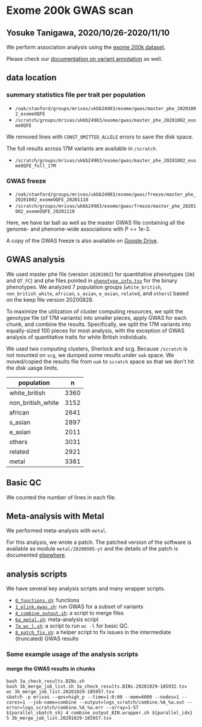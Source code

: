 # Exome 200k GWAS scan

## Yosuke Tanigawa, 2020/10/26-2020/11/10

We perform association analysis using the [exome 200k dataset](/03_filtering/exome_oqfe_2020).

Please check our [documentation on variant annotation](/17_annotation/20201025_exome_oqfe_2020) as well.

## data location

### summary statistics file per trait per population

- `/oak/stanford/groups/mrivas/ukbb24983/exome/gwas/master_phe_20201002_exomeOQFE`
- `/scratch/groups/mrivas/ukbb24983/exome/gwas/master_phe_20201002_exomeOQFE`

We removed lines with `CONST_OMITTED_ALLELE` errors to save the disk space.

The full results across 17M variants are available in `/scratch`.

- `/scratch/groups/mrivas/ukbb24983/exome/gwas/master_phe_20201002_exomeOQFE_full_17M`

### GWAS freeze

- `/oak/stanford/groups/mrivas/ukbb24983/exome/gwas/freeze/master_phe_20201002_exomeOQFE_20201110`
- `/scratch/groups/mrivas/ukbb24983/exome/gwas/freeze/master_phe_20201002_exomeOQFE_20201110`

Here, we have tar ball as well as the master GWAS file containing all the genome- and phenome-wide associations with P <= 1e-3.

A copy of the GWAS freeze is also available on [Google Drive](https://drive.google.com/drive/folders/1gBTMoLnwXsNNY31bLIJDuX-xNz43uGm3).

## GWAS analysis

We used master phe file (version `20201002`) for quantitative phenotypes (`INI` and `QT_FC`) and phe files pointed in [`phenotype_info.tsv`](/05_gbe/array-combined/phenotype_info.tsv) for the binary phenotypes.
We analyzed 7 population groups (`white_british`, `non_british_white`, `african`, `s_asian`, `e_asian`, `related`, and `others`) based on the keep file version 20200828.

To maximize the utilization of cluster computing resources, we split the genotype file (of 17M variants) into smaller pieces, apply GWAS for each chunk, and combine the results.
Specifically, we split the 17M variants into equally-sized 100 pieces for most analysis, with the exception of GWAS analysis of quantitative traits for white British individuals.

We used two computing clusters, Sherlock and scg. Because `/scratch` is not mounted on `scg`, we dumped some results under `oak` space. We moved/copied the results file from `oak` to `scratch` space so that we don't hit the disk uasge limits.

| population        | n     |
|-------------------|-------|
| white_british     | 3360  |
| non_british_white | 3152  |
| african           | 2641  |
| s_asian           | 2897  |
| e_asian           | 2011  |
| others            | 3031  |
| related           | 2921  |
| metal             | 3381  |

## Basic QC

We counted the number of lines in each file.

## Meta-analysis with Metal

We performed meta-analysis with `metal`.

For this analysis, we wrote a patch. The patched version of the software is available as module `metal/20200505-yt` and the details of the patch is documented [elsewhere](https://github.com/rivas-lab/sherlock-modules/tree/master/metal#notes-on-metal20200505-yt).

## analysis scripts

We have several key analysis scripts and many wrapper scripts.

- [`0_functions.sh`](0_functions.sh): functions
- [`1_plink.gwas.sh`](1_plink.gwas.sh): run GWAS for a subset of variants
- [`4_combine_output.sh`](4_combine_output.sh): a script to merge files
- [`6a_metal.sh`](6a_metal.sh): meta-analysis script
- [`7a_wc_l.sh`](7a_wc_l.sh): a script to run `wc -l` for basic QC.
- [`8_patch_fix.sh`](8_patch_fix.sh): a helper script to fix issues in the intermediate (truncated) GWAS results

### Some example usage of the analysis scripts

#### merge the GWAS results in chunks

```{bash}
bash 3a_check_results.BINs.sh
bash 3b_merge_job_list.sh 3a_check_results.BINs.20201029-185932.tsv
wc 3b_merge_job_list.20201029-185957.tsv
sbatch -p mrivas --qos=high_p --time=1:0:00 --mem=6000 --nodes=1 --cores=1 --job-name=combine --output=logs_scratch/combine.%A_%a.out --error=logs_scratch/combine.%A_%a.err --array=1-57 ${parallel_sbatch_sh} 4_combine_output_BIN.wrapper.sh ${parallel_idx} 5 3b_merge_job_list.20201029-185957.tsv
```
